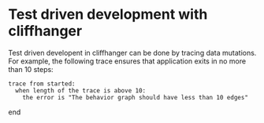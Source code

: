 # Test driven development with cliffhanger

Test driven developent in cliffhanger can be done by tracing data mutations. 
For example, the following trace ensures that application exits in no more than 10 steps:

```
trace from started:
  when length of the trace is above 10:
    the error is "The behavior graph should have less than 10 edges"
```
end
